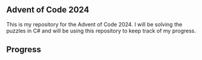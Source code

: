 ## Advent of Code 2024

This is my repository for the Advent of Code 2024. I will be solving the puzzles in C# and will be using this repository to keep track of my progress.

## Progress
